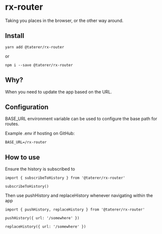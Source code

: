 # rx-router
Taking you places in the browser, or the other way around.

## Install
`yarn add @taterer/rx-router`

or

`npm i --save @taterer/rx-router`

## Why?
When you need to update the app based on the URL.

## Configuration
BASE_URL environment variable can be used to configure the base path for routes.

Example .env if hosting on GitHub:
```
BASE_URL=/rx-router
```

## How to use
Ensure the history is subscribed to
```
import { subscribeToHistory } from '@taterer/rx-router'

subscribeToHistory()
```
Then use pushHistory and replaceHistory whenever navigating within the app
```
import { pushHistory, replaceHistory } from '@taterer/rx-router'

pushHistory({ url: '/somewhere' })

replaceHistory({ url: '/somewhere' })
```
